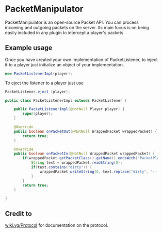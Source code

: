 # PacketManipulator
PacketManipulator is an open-source Packet API. You can process incoming and outgoing packets on the server. Its main focus is on being easily included in any plugin to intercept a player's packets.
## Example usage
Once you have created your own implementation of PacketListener, to inject it to a player just initialize an object of your implementation.
```java
new PacketListenerImpl(player);
```
To eject the listener to a player just use
```java
PacketListener.eject (player);
```
```java
public class PacketListenerImpl extends PacketListener {

    public PacketListenerImpl(@NotNull Player player) {
        super(player);
    }

    @Override
    public boolean onPacketOut(@NotNull WrappedPacket wrappedPacket) {
        return true;
    }

    @Override
    public boolean onPacketIn(@NotNull WrappedPacket wrappedPacket) {
        if(wrappedPacket.getPacketClass().getName().endsWith("PacketPlayInChat")) {
            String text = wrappedPacket.readString(0);
            if(text.contains("dirty")) {
                wrappedPacket.writeString(0, text.replace("dirty", "-----"));
            }
        }
        return true;
    }

}

```
## Credit to
<a href="https://wiki.vg/Protocol">wiki.vg/Protocol</a> for documentation on the protocol.
